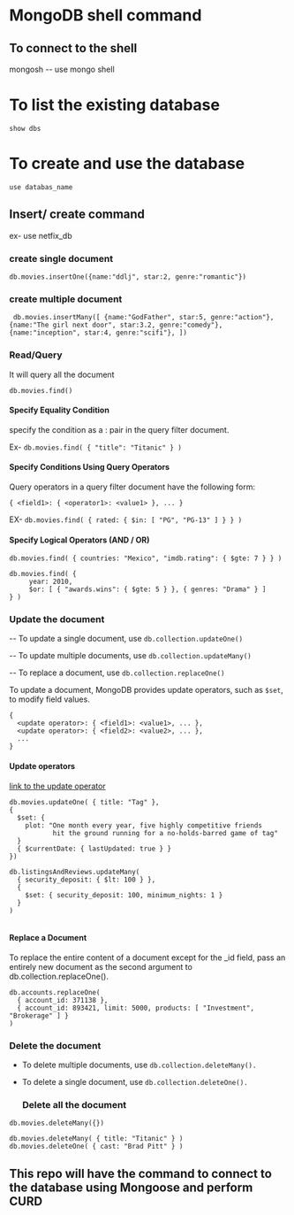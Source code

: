 # MongoDB shell command

## To connect to the shell

mongosh -- use mongo shell

# To list the existing database

`show dbs`

# To create and use the database

`use databas_name`

## Insert/ create command

ex-
use netfix_db

### create single document

`db.movies.insertOne({name:"ddlj", star:2, genre:"romantic"})`

### create multiple document

`
db.movies.insertMany([
{name:"GodFather", star:5, genre:"action"},
{name:"The girl next door", star:3.2, genre:"comedy"},
{name:"inception", star:4, genre:"scifi"},
])`

### Read/Query

It will query all the document

`db.movies.find()`

#### Specify Equality Condition

specify the condition as a <field>:<value> pair in the
query filter document.

Ex-
`db.movies.find( { "title": "Titanic" } )`

#### Specify Conditions Using Query Operators

Query operators in a query filter document have the following form:

```
{ <field1>: { <operator1>: <value1> }, ... }
```

EX-
`db.movies.find( { rated: { $in: [ "PG", "PG-13" ] } } )`

#### Specify Logical Operators (AND / OR)

```
db.movies.find( { countries: "Mexico", "imdb.rating": { $gte: 7 } } )

db.movies.find( {
     year: 2010,
     $or: [ { "awards.wins": { $gte: 5 } }, { genres: "Drama" } ]
} )
```

### Update the document

-- To update a single document, use
`db.collection.updateOne()`

-- To update multiple documents, use
`db.collection.updateMany()`

-- To replace a document, use
`db.collection.replaceOne()`

To update a document, MongoDB provides update operators, such as `$set`, to modify field values.

```
{
  <update operator>: { <field1>: <value1>, ... },
  <update operator>: { <field2>: <value2>, ... },
  ...
}
```

#### Update operators

[link to the update operator](https://www.mongodb.com/docs/manual/reference/operator/update/)

```
db.movies.updateOne( { title: "Tag" },
{
  $set: {
    plot: "One month every year, five highly competitive friends
           hit the ground running for a no-holds-barred game of tag"
  }
  { $currentDate: { lastUpdated: true } }
})

db.listingsAndReviews.updateMany(
  { security_deposit: { $lt: 100 } },
  {
    $set: { security_deposit: 100, minimum_nights: 1 }
  }
)


```

#### Replace a Document

To replace the entire content of a document except for the \_id field, pass an entirely new document as the second argument to
db.collection.replaceOne().

```
db.accounts.replaceOne(
  { account_id: 371138 },
  { account_id: 893421, limit: 5000, products: [ "Investment", "Brokerage" ] }
)
```

### Delete the document

- To delete multiple documents, use
  `db.collection.deleteMany().`

- To delete a single document, use
  `db.collection.deleteOne().`

  ### Delete all the document

`db.movies.deleteMany({})`

```
db.movies.deleteMany( { title: "Titanic" } )
db.movies.deleteOne( { cast: "Brad Pitt" } )
```

## This repo will have the command to connect to the database using Mongoose and perform CURD
